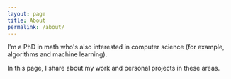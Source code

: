 ```yaml
---
layout: page
title: About
permalink: /about/
---
```


I'm a PhD in math who's also interested in computer science (for example, algorithms and machine learning).

In this page, I share about my work and personal projects in these areas.